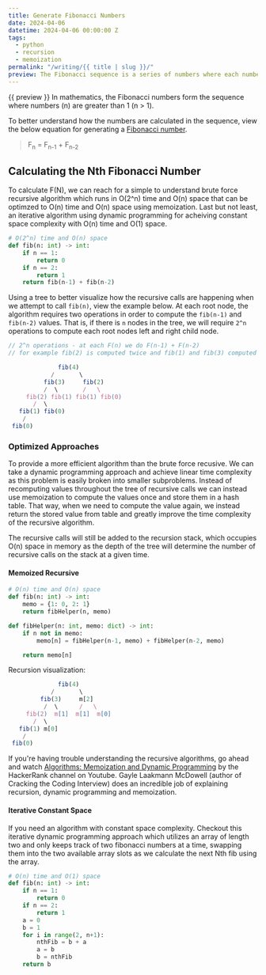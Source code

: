 ```yaml
---
title: Generate Fibonacci Numbers
date: 2024-04-06
datetime: 2024-04-06 00:00:00 Z
tags:
  - python
  - recursion
  - memoization
permalink: "/writing/{{ title | slug }}/"
preview: The Fibonacci sequence is a series of numbers where each number in the sequence is the sum of the two preceding numbers, with the sequence beginning with F(1) = 0 and F(2) = 1.
---
```


{{ preview }} In mathematics, the Fibonacci numbers form the sequence where numbers (n) are greater than 1 (n > 1).

To better understand how the numbers are calculated in the sequence, view the below equation for generating a [Fibonacci number](https://en.wikipedia.org/wiki/Fibonacci_number).

> F<sub>n</sub> = F<sub>n-1</sub> + F<sub>n-2</sub>

<h2 class="post-heading">Calculating the Nth Fibonacci Number</h2>

To calculate F(N), we can reach for a simple to understand brute force recursive algorithm which runs in O(2^n) time and O(n) space that can be optimzed to O(n) time and O(n) space using memoization. Last but not least, an iterative algorithm using dynamic programming for acheiving constant space complexity with O(n) time and O(1) space.

```python
# O(2^n) time and O(n) space
def fib(n: int) -> int:
	if n == 1:
        return 0
	if n == 2:
        return 1
	return fib(n-1) + fib(n-2)
```

Using a tree to better visualize how the recursive calls are happening when we attempt to call `fib(n)`, view the example below. At each root node, the algorithm requires two operations in order to compute the `fib(n-1)` and `fib(n-2)` values. That is, if there is `n` nodes in the tree, we will require `2^n` operations to compute each root nodes left and right child node.

```js
// 2^n operations - at each F(n) we do F(n-1) + F(n-2)
// for example fib(2) is computed twice and fib(1) and fib(3) computed thrice

			  fib(4)
 		  	/       \
		  fib(3)     fib(2)
          /  \	     /   \
     fib(2) fib(1) fib(1) fib(0)
       /  \
   fib(1) fib(0)
    /
 fib(0)
```


<h3 class="post-heading">Optimized Approaches</h3>

To provide a more efficient algorithm than the brute force recusive. We can take a dynamic programming approach and achieve linear time complexity as this problem is easily broken into smaller subproblems. Instead of recomputing values throughout the tree of recursive calls we can instead use memoization to compute the values once and store them in a hash table. That way, when we need to compute the value again, we instead return the stored value from table and greatly improve the time complexity of the recursive algorithm.

The recursive calls will still be added to the recursion stack, which occupies O(n) space in memory as the depth of the tree will determine the number of recursive calls on the stack at a given time.

<h4 class="post-heading">Memoized Recursive</h4>

```python
# O(n) time and O(n) space
def fib(n: int) -> int:
    memo = {1: 0, 2: 1}
	return fibHelper(n, memo)

def fibHelper(n: int, memo: dict) -> int:
	if n not in memo:
        memo[n] = fibHelper(n-1, memo) + fibHelper(n-2, memo)

	return memo[n]

```
Recursion visualization:

```js
			  fib(4)
 		  	/       \
		 fib(3)     m[2]
          /  \	    /   \
     fib(2)  m[1]  m[1]  m[0]
       /  \
   fib(1) m[0]
    /
 fib(0)
```

If you're having trouble understanding the recursive algorithms, go ahead and watch [Algorithms: Memoization and Dynamic Programming](https://www.youtube.com/watch?v=P8Xa2BitN3I) by the HackerRank channel on Youtube. Gayle Laakmann McDowell (author of Cracking the Coding Interview) does an incredible job of explaining recursion, dynamic programming and memoization.


<h4 class="post-heading">Iterative Constant Space</h4>

If you need an algorithm with constant space complexity. Checkout this iterative dynamic programming approach which utilizes an array of length two and only keeps track of two fibonacci numbers at a time, swapping them into the two available array slots as we calculate the next Nth fib using the array.

```python
# O(n) time and O(1) space
def fib(n: int) -> int:
    if n == 1:
        return 0
    if n == 2:
        return 1
    a = 0
    b = 1
    for i in range(2, n+1):
        nthFib = b + a
        a = b
        b = nthFib
    return b
```
